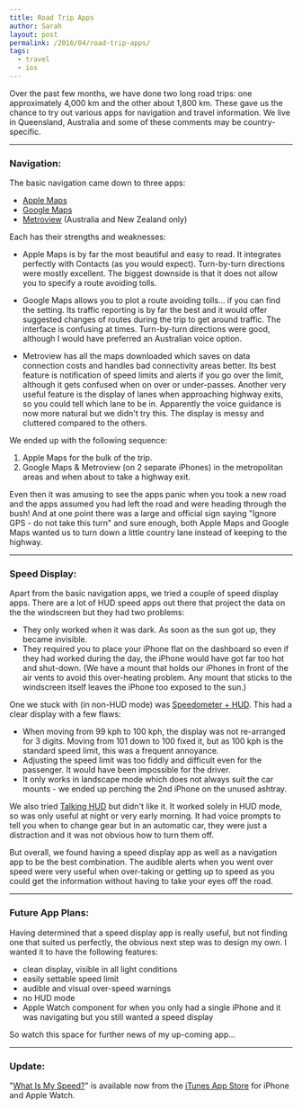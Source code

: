 ```yaml
---
title: Road Trip Apps
author: Sarah
layout: post
permalink: /2016/04/road-trip-apps/
tags:
  - travel
  - ios
---
```

Over the past few months, we have done two long road trips: one approximately 4,000 km and the other about 1,800 km. These gave us the chance to try out various apps for navigation and travel information. We live in Queensland, Australia and some of these comments may be country-specific. 

---

### Navigation:

The basic navigation came down to three apps:

- [Apple Maps][1]
- [Google Maps][2]
- [Metroview][3] (Australia and New Zealand only)

Each has their strengths and weaknesses:

- Apple Maps is by far the most beautiful and easy to read. It integrates perfectly with Contacts (as you would expect). Turn-by-turn directions were mostly excellent. The biggest downside is that it does not allow you to specify a route avoiding tolls.

- Google Maps allows you to plot a route avoiding tolls... if you can find the setting. Its traffic reporting is by far the best and it would offer suggested changes of routes during the trip to get around traffic. The interface is confusing at times. Turn-by-turn directions were good, although I would have preferred an Australian voice option.

- Metroview has all the maps downloaded which saves on data connection costs and handles bad connectivity areas better. Its best feature is notification of speed limits and alerts if you go over the limit, although it gets confused when on over or under-passes. Another very useful feature is the display of lanes when approaching highway exits, so you could tell which lane to be in. Apparently the voice guidance is now more natural but we didn't try this. The display is messy and cluttered compared to the others.

We ended up with the following sequence:

1. Apple Maps for the bulk of the trip.
2. Google Maps & Metroview (on 2 separate iPhones) in the metropolitan areas and when about to take a highway exit.

Even then it was amusing to see the apps panic when you took a new road and the apps assumed you had left the road and were heading through the bush! And at one point there was a large and official sign saying "Ignore GPS - do not take this turn" and sure enough, both Apple Maps and Google Maps wanted us to turn down a little country lane instead of keeping to the highway.

---

### Speed Display:

Apart from the basic navigation apps, we tried a couple of speed display apps. There are a lot of HUD speed apps out there that project the data on the the windscreen but they had two problems:

- They only worked when it was dark. As soon as the sun got up, they became invisible. 
- They required you to place your iPhone flat on the dashboard so even if they had worked during the day, the iPhone would have got far too hot and shut-down. (We have a mount that holds our iPhones in front of the air vents to avoid this over-heating problem. Any mount that sticks to the windscreen itself leaves the iPhone too exposed to the sun.)

One we stuck with (in non-HUD mode) was [Speedometer + HUD][4]. This had a clear display with a few flaws:

- When moving from 99 kph to 100 kph, the display was not re-arranged for 3 digits. Moving from 101 down to 100 fixed it, but as 100 kph is the standard speed limit, this was a frequent annoyance.
- Adjusting the speed limit was too fiddly and difficult even for the passenger. It would have been impossible for the driver.
- It only works in landscape mode which does not always suit the car mounts - we ended up perching the 2nd iPhone on the unused ashtray.

We also tried [Talking HUD][5] but didn't like it. It worked solely in HUD mode, so was only useful at night or very early morning. It had voice prompts to tell you when to change gear but in an automatic car, they were just a distraction and it was not obvious how to turn them off.

But overall, we found having a speed display app as well as a navigation app to be the best combination. The audible alerts when you went over speed were very useful when over-taking or getting up to speed as you could get the information without having to take your eyes off the road.

---

### Future App Plans:

Having determined that a speed display app is really useful, but not finding one that suited us perfectly, the obvious next step was to design my own. I wanted it to have the following features:

- clean display, visible in all light conditions
- easily settable speed limit
- audible and visual over-speed warnings
- no HUD mode
- Apple Watch component for when you only had a single iPhone and it was navigating but you still wanted a speed display

So watch this space for further news of my up-coming app...

---

### Update:

"[What Is My Speed?][7]" is available now from the [iTunes App Store][6] for iPhone and Apple Watch.


[1]: https://www.apple.com/ios/maps/
[2]: https://itunes.apple.com/app/google-maps-real-time-navigation/id585027354
[3]: https://itunes.apple.com/au/app/metroview-gps-navigation/id370753892
[4]: https://itunes.apple.com/app/speedometer-+-hud-digital/id375318117
[5]: https://itunes.apple.com/app/talking-hud-voice-prompt-speedometer/id873194479
[6]: https://itunes.apple.com/app/what-is-my-speed/id1091394524
[7]: /what-is-my-speed/